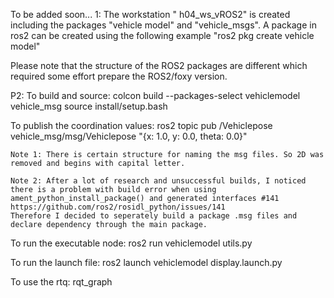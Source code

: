 To be added soon...
1: The workstation " h04_ws_vROS2" is created including the packages "vehicle model" and "vehicle_msgs". A package in ros2 can be created using the following example "ros2 pkg create vehicle model"

Please note that the structure of the ROS2 packages are different which required some effort prepare the ROS2/foxy version.

P2: 
To build and source:
colcon build --packages-select vehiclemodel vehicle_msg 
source install/setup.bash 

To publish the coordination values: 
ros2 topic pub /Vehiclepose vehicle_msg/msg/Vehiclepose  "{x: 1.0, y: 0.0, theta: 0.0}"

    Note 1: There is certain structure for naming the msg files. So 2D was removed and begins with capital letter.
    
    Note 2: After a lot of research and unsuccessful builds, I noticed there is a problem with build error when using ament_python_install_package() and generated interfaces #141 
    https://github.com/ros2/rosidl_python/issues/141
    Therefore I decided to seperately build a package .msg files and declare dependency through the main package.

To run the executable node: 
ros2 run vehiclemodel utils.py

To run the launch file:
ros2 launch vehiclemodel display.launch.py

To use the rtq:
rqt_graph




